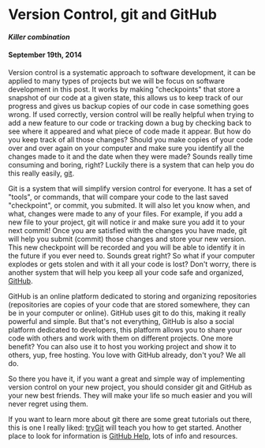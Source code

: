 <!-- This template is in markdown, not html, so
  it will not render beautifully when you copy and
  paste it into your github.io site, but it will at
  least be published. Next week you'll be creating a
  blog template using HTML and CSS and you'll be able
  to copy and paste the blog posts from week 1 in there
  to make them pretty next week.

  For now, please replace the title, subtitle (if desired),
  and date with the text you would like. Markdown is pretty
  simple, so you can just feel free to type. =) -->


# Version Control, git and GitHub
#### _Killer combination_
#### September 19th, 2014

Version control is a systematic approach to software development, it can be applied to many types of projects but we will be focus on software development in this post. It works by making "checkpoints" that store a snapshot of our code at a given state, this allows us to keep track of our progress and gives us backup copies of our code in case something goes wrong. If used correctly, version control will be really helpful when trying to add a new feature to our code or tracking down a bug by checking back to see where it appeared and what piece of code made it appear. But how do you keep track of all those changes? Should you make copies of your code over and over again on your computer and make sure you identify all the changes made to it and the date when they were made? Sounds really time consuming and boring, right? Luckily there is a system that can help you do this really easily, [git](http://www.git-scm.com/).

Git is a system that will simplify version control for everyone. It has a set of "tools", or commands, that will compare your code to the last saved "checkpoint", or commit, you submited. It will also let you know when, and what, changes were made to any of your files. For example, if you add a new file to your project, git will notice ir and make sure you add it to your next commit! Once you are satisfied with the changes you have made, git will help you submit (commit) those changes and store your new version. This new checkpoint will be recorded and you will be able to identify it in the future if you ever need to. Sounds great right? So what if your computer explodes or gets stolen and with it all your code is lost? Don't worry, there is another system that will help you keep all your code safe and organized, [GitHub](http://www.github.com/).

GitHub is an online platform dedicated to storing and organizing repositories (repositories are copies of your code that are stored somewhere, they can be in your computer or online). GitHub uses git to do this, making it really powerful and simple. But that's not everything, GitHub is also a social platform dedicated to developers, this platform allows you to share your code with others and work with them on different projects. One more benefit? You can also use it to host you working project and show it to others, yup, free hosting. You love with GitHub already, don't you? We all do.

So there you have it, if you want a great and simple way of implementing version control on your new project, you should consider git and GitHub as your new best friends. They will make your life so much easier and you will never regret using them.

If you want to learn more about git there are some great tutorials out there, this is one I really liked: [tryGit](https://try.github.io/levels/1/challenges/1) will teach you how to get started. Another place to look for information is [GitHub Help](https://help.github.com/articles/what-are-other-good-resources-for-learning-git-and-github), lots of info and resources.

